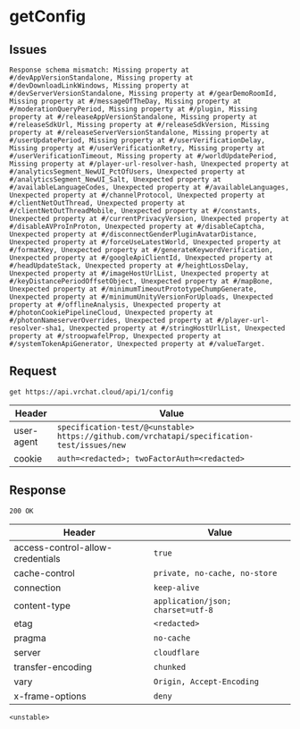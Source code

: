 # getConfig

## Issues
```
Response schema mismatch: Missing property at #/devAppVersionStandalone, Missing property at #/devDownloadLinkWindows, Missing property at #/devServerVersionStandalone, Missing property at #/gearDemoRoomId, Missing property at #/messageOfTheDay, Missing property at #/moderationQueryPeriod, Missing property at #/plugin, Missing property at #/releaseAppVersionStandalone, Missing property at #/releaseSdkUrl, Missing property at #/releaseSdkVersion, Missing property at #/releaseServerVersionStandalone, Missing property at #/userUpdatePeriod, Missing property at #/userVerificationDelay, Missing property at #/userVerificationRetry, Missing property at #/userVerificationTimeout, Missing property at #/worldUpdatePeriod, Missing property at #/player-url-resolver-hash, Unexpected property at #/analyticsSegment_NewUI_PctOfUsers, Unexpected property at #/analyticsSegment_NewUI_Salt, Unexpected property at #/availableLanguageCodes, Unexpected property at #/availableLanguages, Unexpected property at #/channelProtocol, Unexpected property at #/clientNetOutThread, Unexpected property at #/clientNetOutThreadMobile, Unexpected property at #/constants, Unexpected property at #/currentPrivacyVersion, Unexpected property at #/disableAVProInProton, Unexpected property at #/disableCaptcha, Unexpected property at #/disconnectGenderPluginAvatarDistance, Unexpected property at #/forceUseLatestWorld, Unexpected property at #/formatKey, Unexpected property at #/generateKeywordVerification, Unexpected property at #/googleApiClientId, Unexpected property at #/headUpdateStack, Unexpected property at #/heightLossDelay, Unexpected property at #/imageHostUrlList, Unexpected property at #/keyDistancePeriodOffsetObject, Unexpected property at #/mapBone, Unexpected property at #/minimumTimeoutPrototypeChumpGenerate, Unexpected property at #/minimumUnityVersionForUploads, Unexpected property at #/offlineAnalysis, Unexpected property at #/photonCookiePipelineCloud, Unexpected property at #/photonNameserverOverrides, Unexpected property at #/player-url-resolver-sha1, Unexpected property at #/stringHostUrlList, Unexpected property at #/stroopwafelProp, Unexpected property at #/systemTokenApiGenerator, Unexpected property at #/valueTarget.
```

## Request
`get https://api.vrchat.cloud/api/1/config`

| Header | Value |
| ------ | ----- |
| user-agent | `specification-test/@<unstable> https://github.com/vrchatapi/specification-test/issues/new` |
| cookie | `auth=<redacted>; twoFactorAuth=<redacted>` |


## Response
`200 OK`

| Header | Value |
| ------ | ----- |
| access-control-allow-credentials | `true` |
| cache-control | `private, no-cache, no-store` |
| connection | `keep-alive` |
| content-type | `application/json; charset=utf-8` |
| etag | `<redacted>` |
| pragma | `no-cache` |
| server | `cloudflare` |
| transfer-encoding | `chunked` |
| vary | `Origin, Accept-Encoding` |
| x-frame-options | `deny` |

```jsonc
<unstable>
```
